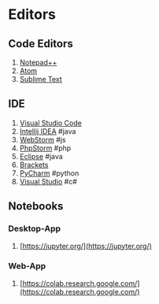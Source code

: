 # Editors

## Code Editors

1. [Notepad++](https://notepad-plus-plus.org/)
2. [Atom](https://atom.io/)
3. [Sublime Text](https://www.sublimetext.com/)

## IDE

1. [Visual Studio Code](https://code.visualstudio.com/)
2. [Intellij IDEA](https://www.jetbrains.com/idea/) #java
3. [WebStorm](https://www.jetbrains.com/webstorm/) #js
4. [PhpStorm](https://www.jetbrains.com/phpstorm/) #php
5. [Eclipse](https://www.eclipse.org/) #java
6. [Brackets](http://brackets.io/)
7. [PyCharm](https://www.jetbrains.com/pycharm/) #python
8. [Visual Studio](https://visualstudio.microsoft.com/vs/) #c#

## Notebooks

### Desktop-App

1. [https://jupyter.org/](https://jupyter.org/)

### Web-App

1. [https://colab.research.google.com/](https://colab.research.google.com/)